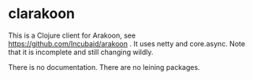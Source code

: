 # clarakoon

This is a Clojure client for Arakoon, see https://github.com/Incubaid/arakoon .
It uses netty and core.async.
Note that it is incomplete and still changing wildly.

There is no documentation.
There are no leining packages.
